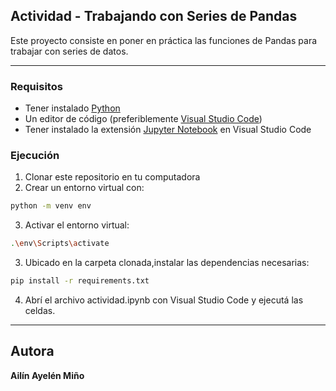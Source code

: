 ## Actividad - Trabajando con Series de Pandas

Este proyecto consiste en poner en práctica las funciones de Pandas para trabajar con series de datos.

--- 

### Requisitos

- Tener instalado [Python](https://www.python.org/downloads/)
- Un editor de código (preferiblemente [Visual Studio Code](https://code.visualstudio.com/))
- Tener instalado la extensión [Jupyter Notebook](https://code.visualstudio.com/docs/datascience/jupyter-notebooks) en Visual Studio Code

### Ejecución

1. Clonar este repositorio en tu computadora
2. Crear un entorno virtual con:
 ```bash
 python -m venv env

 ```
3.  Activar el entorno virtual:
 ```bash
 .\env\Scripts\activate

 ```
3. Ubicado en la carpeta clonada,instalar las dependencias necesarias:
 ```bash
 pip install -r requirements.txt
 ```
4. Abrí el archivo actividad.ipynb con Visual Studio Code y ejecutá las celdas.

--- 

## Autora

**Ailín Ayelén Miño**